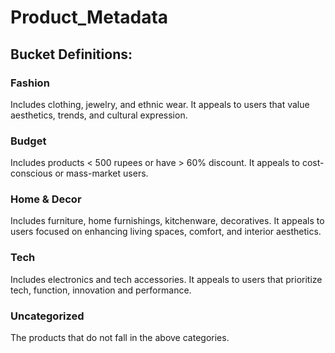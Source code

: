 # Product_Metadata

## Bucket Definitions: 
### Fashion
Includes clothing, jewelry, and ethnic wear. It appeals to users that value aesthetics, trends, and cultural expression.

### Budget
Includes products < 500 rupees or have > 60% discount. It appeals to cost-conscious or mass-market users.

### Home & Decor
Includes furniture, home furnishings, kitchenware, decoratives. It appeals to users focused on enhancing living spaces, comfort, and interior aesthetics.

### Tech
Includes electronics and tech accessories. It appeals to users that prioritize tech, function, innovation and performance. 

### Uncategorized
The products that do not fall in the above categories.